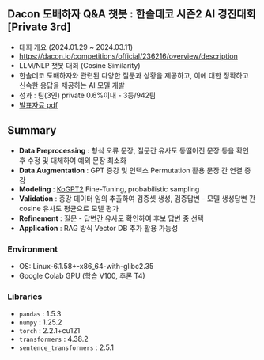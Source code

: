 ## Dacon 도배하자 Q&A 챗봇 : 한솔데코 시즌2 AI 경진대회 [Private 3rd]

- 대회 개요 (2024.01.29 ~ 2024.03.11)
- https://dacon.io/competitions/official/236216/overview/description
- LLM/NLP 챗봇 대회 (Cosine Similarity)
- 한솔데코 도배하자와 관련된 다양한 질문과 상황을 제공하고, 이에 대한 정확하고 신속한 응답을 제공하는 AI 모델 개발
- 성과 : 팀(3인) private 0.6%이내 - 3등/942팀
- [발표자료 pdf](https://github.com/piabona/HS-QnA-chatbot/blob/4f83d4498e5c62329e7de4994b4e03a355ad9452/report/Hansoldeco_%E1%84%89%E1%85%A1%E1%86%B7%E1%84%8E%E1%85%A9%E1%86%BC%E1%84%89%E1%85%A1_ppt.pdf)

## Summary  
- **Data Preprocessing** : 형식 오류 문장, 질문간 유사도 동떨어진 문장 등을 확인 후 수정 및 대체하여 예외 문장 최소화
- **Data Augmentation** : GPT 증강 및 인덱스 Permutation 활용 문장 간 연결 증강
- **Modeling** : [KoGPT2](https://huggingface.co/skt/kogpt2-base-v2) Fine-Tuning, probabilistic sampling 
- **Validation** : 증강 데이터 임의 추출하여 검증셋 생성, 검증답변 - 모델 생성답변 간 cosine 유사도 평균으로 모델 평가
- **Refinement** : 질문 - 답변간 유사도 확인하여 후보 답변 중 선택
- **Application** : RAG 방식 Vector DB 추가 활용 가능성 
  
### Environment
- OS: Linux-6.1.58+-x86_64-with-glibc2.35
- Google Colab GPU (학습 V100, 추론 T4)

### Libraries 
- `pandas` : 1.5.3
- `numpy` : 1.25.2
- `torch` : 2.2.1+cu121
- `transformers` : 4.38.2
- `sentence_transformers` : 2.5.1
